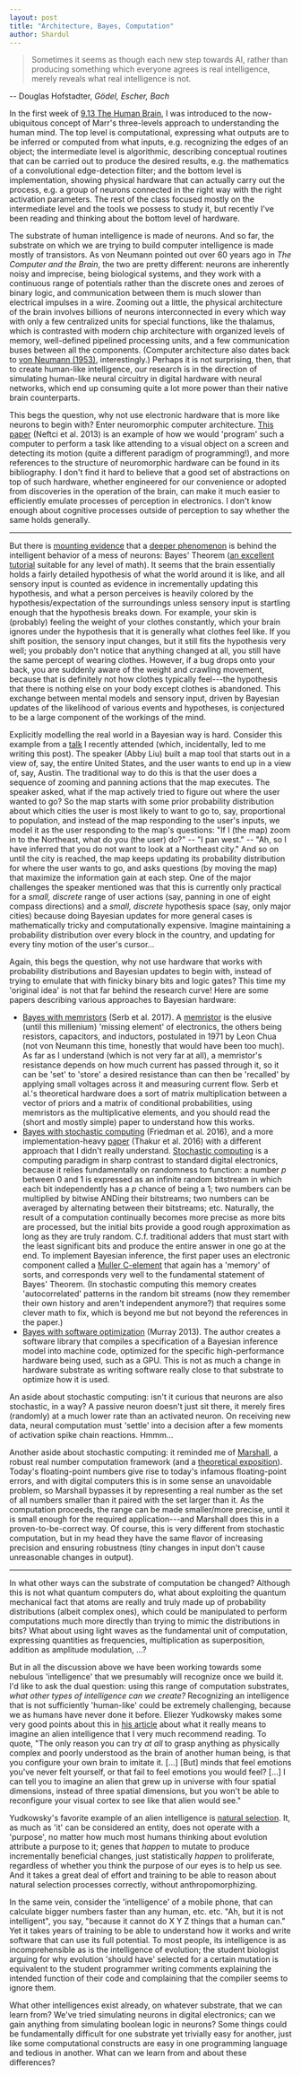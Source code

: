 ```yaml
---
layout: post
title: "Architecture, Bayes, Computation"
author: Shardul
---
```


> Sometimes it seems as though each new step towards AI, rather than producing
> something which everyone agrees is real intelligence, merely reveals what real
> intelligence is not.

-- Douglas Hofstadter, _Gödel, Escher, Bach_


In the first week of [9.13 The Human Brain][1], I was introduced to the
now-ubiquitous concept of Marr's three-levels approach to understanding the
human mind. The top level is computational, expressing what outputs are to be
inferred or computed from what inputs, e.g. recognizing the edges of an object;
the intermediate level is algorithmic, describing conceptual routines that can
be carried out to produce the desired results, e.g. the mathematics of a
convolutional edge-detection filter; and the bottom level is implementation,
showing physical hardware that can actually carry out the process, e.g. a group
of neurons connected in the right way with the right activation parameters. The
rest of the class focused mostly on the intermediate level and the tools we
possess to study it, but recently I've been reading and thinking about the
bottom level of hardware.

The substrate of human intelligence is made of neurons. And so far, the
substrate on which we are trying to build computer intelligence is made mostly
of transistors. As von Neumann pointed out over 60&nbsp;years ago in _The
Computer and the Brain_, the two are pretty different: neurons are inherently
noisy and imprecise, being biological systems, and they work with a continuous
range of potentials rather than the discrete ones and zeroes of binary logic,
and communication between them is much slower than electrical impulses in a
wire. Zooming out a little, the physical architecture of the brain involves
billions of neurons interconnected in every which way with only a few
centralized units for special functions, like the thalamus, which is contrasted
with modern chip architecture with organized levels of memory, well-defined
pipelined processing units, and a few communication buses between all the
components. (Computer architecture also dates back to [von Neumann (1953)][2],
interestingly.) Perhaps it is not surprising, then, that to create human-like
intelligence, our research is in the direction of simulating human-like neural
circuitry in digital hardware with neural networks, which end up consuming
quite a lot more power than their native brain counterparts.

This begs the question, why not use electronic hardware that is more like
neurons to begin with? Enter neuromorphic computer architecture. [This paper][5]
(Neftci et al. 2013) is an example of how we would 'program' such a computer
to perform a task like attending to a visual object on a screen and detecting
its motion (quite a different paradigm of programming!), and more references to
the structure of neuromorphic hardware can be found in its bibliography. I don't
find it hard to believe that a good set of abstractions on top of such hardware,
whether engineered for our convenience or adopted from discoveries in the
operation of the brain, can make it much easier to efficiently emulate processes
of perception in electronics. I don't know enough about cognitive processes
outside of perception to say whether the same holds generally.

----

But there is [mounting evidence][14] that a [deeper phenomenon][13] is behind
the intelligent behavior of a mess of neurons: Bayes' Theorem ([an excellent
tutorial][15] suitable for any level of math). It seems that the brain
essentially holds a fairly detailed hypothesis of what the world around it is
like, and all sensory input is counted as evidence in incrementally updating
this hypothesis, and what a person perceives is heavily colored by the
hypothesis/expectation of the surroundings unless sensory input is startling
enough that the hypothesis breaks down. For example, your skin is (probably)
feeling the weight of your clothes constantly, which your brain ignores under
the hypothesis that it is generally what clothes feel like. If you shift
position, the sensory input changes, but it still fits the hypothesis very well;
you probably don't notice that anything changed at all, you still have the same
percept of wearing clothes. However, if a bug drops onto your back, you are
suddenly aware of the weight and crawling movement, because that is definitely
not how clothes typically feel---the hypothesis that there is nothing else on
your body except clothes is abandoned. This exchange between mental models and
sensory input, driven by Bayesian updates of the likelihood of various events
and hypotheses, is conjectured to be a large component of the workings of the
mind.

Explicitly modelling the real world in a Bayesian way is hard. Consider this
example from a [talk][16] I recently attended (which, incidentally, led to me
writing this post). The speaker (Abby Liu) built a map tool that starts out in a
view of, say, the entire United States, and the user wants to end up in a view
of, say, Austin. The traditional way to do this is that the user does a sequence
of zooming and panning actions that the map executes. The speaker asked, what if
the map actively tried to figure out where the user wanted to go? So the map
starts with some prior probability distribution about which cities the user is
most likely to want to go to, say, proportional to population, and instead of
the map responding to the user's inputs, we model it as the user responding to
the map's questions: "If I (the map) zoom in to the Northeast, what do you (the
user) do?" -- "I pan west." -- "Ah, so I have inferred that you do not want to
look at a Northeast city." And so on until the city is reached, the map keeps
updating its probability distribution for where the user wants to go, and asks
questions (by moving the map) that maximize the information gain at each step.
One of the major challenges the speaker mentioned was that this is currently
only practical for a _small, discrete_ range of user actions (say, panning in
one of eight compass directions) and a _small, discrete_ hypothesis space (say,
only major cities) because doing Bayesian updates for more general cases is
mathematically tricky and computationally expensive. Imagine maintaining a
probability distribution over every block in the country, and updating for every
tiny motion of the user's cursor&hellip;

Again, this begs the question, why not use hardware that works with probability
distributions and Bayesian updates to begin with, instead of trying to emulate
that with finicky binary bits and logic gates? This time my 'original idea' is
not that far behind the research curve! Here are some papers describing various
approaches to Bayesian hardware:
+ [Bayes with memristors][6] (Serb et al. 2017). A [memristor][9] is the elusive
  (until this millenium) 'missing element' of electronics, the others being
  resistors, capacitors, and inductors, postulated in 1971 by Leon Chua (not von
  Neumann this time, honestly that would have been too much). As far as I
  understand (which is not very far at all), a memristor's resistance depends on
  how much current has passed through it, so it can be 'set' to 'store' a
  desired resistance than can then be 'recalled' by applying small voltages
  across it and measuring current flow. Serb et al.'s theoretical hardware does
  a sort of matrix multiplication between a vector of priors and a matrix of
  conditional probabilities, using memristors as the multiplicative elements,
  and you should read the (short and mostly simple) paper to understand how this
  works.
+ [Bayes with stochastic computing][3] (Friedman et al. 2016), and a more
  implementation-heavy [paper][4] (Thakur et al. 2016) with a different approach
  that I didn't really understand. [Stochastic computing][17] is a computing
  paradigm in sharp contrast to standard digital electronics, because it relies
  fundamentally on randomness to function: a number _p_ between 0 and 1 is
  expressed as an infinite random bitstream in which each bit independently has
  a _p_ chance of being a 1; two numbers can be multiplied by bitwise ANDing
  their bitstreams; two numbers can be averaged by alternating between their
  bitstreams; etc. Naturally, the result of a computation continually becomes
  more precise as more bits are processed, but the initial bits provide a good
  rough approximation as long as they are truly random. C.f. traditional adders
  that must start with the least significant bits and produce the entire answer
  in one go at the end. To implement Bayesian inference, the first paper uses an
  electronic component called a [Muller C-element][18] that again has a 'memory'
  of sorts, and corresponds very well to the fundamental statement of Bayes'
  Theorem. (In stochastic computing this memory creates 'autocorrelated'
  patterns in the random bit streams (now they remember their own history and
  aren't independent anymore?) that requires some clever math to fix, which is
  beyond me but not beyond the references in the paper.)
+ [Bayes with software optimization][7] (Murray 2013). The author creates a
  software library that compiles a specification of a Bayesian inference model
  into machine code, optimized for the specific high-performance hardware being
  used, such as a GPU. This is not as much a change in hardware substrate as
  writing software really close to that substrate to optimize how it is used.

An aside about stochastic computing: isn't it curious that neurons are also
stochastic, in a way? A passive neuron doesn't just sit there, it merely fires
(randomly) at a much lower rate than an activated neuron. On receiving new data,
neural computation must 'settle' into a decision after a few moments of
activation spike chain reactions. Hmmm&hellip;

Another aside about stochastic computing: it reminded me of [Marshall][10], a
robust real number computation framework (and a [theoretical exposition][19]).
Today's floating-point numbers give rise to today's infamous floating-point
errors, and with digital computers this is in some sense an unavoidable problem,
so Marshall bypasses it by representing a real number as the set of all numbers
smaller than it paired with the set larger than it. As the computation proceeds,
the range can be made smaller/more precise, until it is small enough for the
required application---and Marshall does this in a proven-to-be-correct way. Of
course, this is very different from stochastic computation, but in my head they
have the same flavor of increasing precision and ensuring robustness (tiny
changes in input don't cause unreasonable changes in output).

----

In what other ways can the substrate of computation be changed? Although this is
not what quantum computers do, what about exploiting the quantum mechanical fact
that atoms are really and truly made up of probability distributions (albeit
complex ones), which could be manipulated to perform computations much more
directly than trying to mimic the distributions in bits? What about using light
waves as the fundamental unit of computation, expressing quantities as
frequencies, multiplication as superposition, addition as amplitude modulation,
&hellip;?

But in all the discussion above we have been working towards some nebulous
'intelligence' that we presumably will recognize once we build it. I'd like to
ask the dual question: using this range of computation substrates, _what other
types of intelligence can we create?_ Recognizing an intelligence that is not
sufficiently 'human-like' could be extremely challenging, because we as humans
have never done it before. Eliezer Yudkowsky makes some very good points about
this in [his article][11] about what it really means to imagine an alien
intelligence that I very much recommend reading. To quote, "The only reason you
can try _at all_ to grasp anything as physically complex and poorly understood
as the brain of another human being, is that you configure your own brain to
imitate it. [&hellip;] [But] minds that feel emotions you've never felt
yourself, or that fail to feel emotions you would feel? [&hellip;] I can tell
you to imagine an alien that grew up in universe with four spatial dimensions,
instead of three spatial dimensions, but you won't be able to reconfigure your
visual cortex to see like that alien would see."

Yudkowsky's favorite example of an alien intelligence is
[natural selection][12]. It, as much as 'it' can be considered an entity, does
not operate with a 'purpose', no matter how much most humans thinking about
evolution attribute a purpose to it; genes that _happen_ to mutate to produce
incrementally beneficial changes, just statistically _happen_ to proliferate,
regardless of whether you think the purpose of our eyes is to help us see.
And it takes a great deal of effort and training to be able to reason about
natural selection processes correctly, without anthropomorphizing.

In the same vein, consider the 'intelligence' of a mobile phone, that can
calculate bigger numbers faster than any human, etc. etc. "Ah, but it is not
intelligent", you say, "because it cannot do X Y Z things that a human can." Yet
it takes years of training to be able to understand how it works and write
software that can use its full potential. To most people, its intelligence is as
incomprehensible as is the intelligence of evolution; the student biologist
arguing for why evolution 'should have' selected for a certain mutation is
equivalent to the student programmer writing comments explaining the intended
function of their code and complaining that the compiler seems to ignore them.

What other intelligences exist already, on whatever substrate, that we can learn
from? We've tried simulating neurons in digital electronics; can we gain
anything from simulating boolean logic in neurons? Some things could be
fundamentally difficult for one substrate yet trivially easy for another, just
like some computational constructs are easy in one programming language and
tedious in another. What can we learn from and about these differences?


  [1]: http://student.mit.edu/catalog/m9a.html#9.13
  [2]: https://en.wikipedia.org/wiki/Von_Neumann_architecture
  [3]: https://www.utdallas.edu/~joseph.friedman/Papers/FriedmanBayesianTCAS2016.pdf
  [4]: https://www.frontiersin.org/articles/10.3389/fnins.2016.00104/full
  [5]: https://www.pnas.org/content/pnas/110/37/E3468.full.pdf
  [6]: https://eprints.soton.ac.uk/425616/1/BayesianMachine_v12.pdf
  [7]: https://arxiv.org/pdf/1306.3277.pdf
  [9]: https://en.wikipedia.org/wiki/Memristor
  [10]: https://github.com/andrejbauer/marshall
  [11]: https://www.lesswrong.com/posts/Zkzzjg3h7hW5Z36hK/humans-in-funny-suits
  [12]: https://www.lesswrong.com/posts/pLRogvJLPPg6Mrvg4/an-alien-god
  [13]: https://slatestarcodex.com/2016/09/12/its-bayes-all-the-way-up/
  [14]: https://slatestarcodex.com/2017/09/05/book-review-surfing-uncertainty/
  [15]: https://arbital.com/p/bayes_rule_guide/
  [16]: https://www.csail.mit.edu/event/designing-intelligent-interactive-systems-information-theoretic-perspective
  [17]: https://en.wikipedia.org/wiki/Stochastic_computing
  [18]: https://en.wikipedia.org/wiki/C-element
  [19]: http://math.andrej.com/2008/08/24/efficient-computation-with-dedekind-reals/
